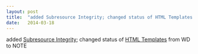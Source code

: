 ```yaml
---
layout: post
title:  "added Subresource Integrity; changed status of HTML Templates from WD to NOTE"
date:   2014-03-18
---
```


added <a href="http://www.w3.org/TR/SRI/">Subresource Integrity</a>; changed status of <a href="http://www.w3.org/TR/html-templates/">HTML Templates</a> from WD to NOTE

